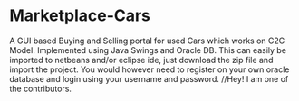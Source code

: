 # Marketplace-Cars
A GUI based Buying and Selling portal for used Cars which works on C2C Model. Implemented using Java Swings and Oracle DB. This can easily be imported to netbeans and/or eclipse ide, just download the zip file and import the project. You would however need to register on your own oracle database and login using your username and password.
//Hey! I am one of the contributors.
